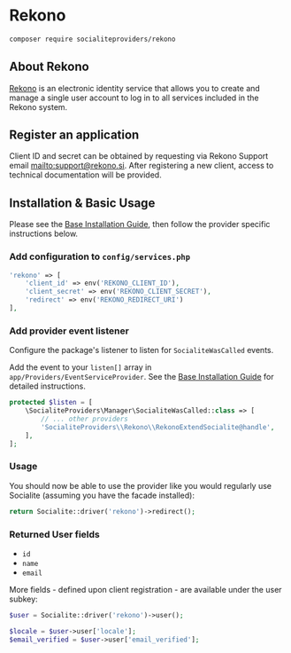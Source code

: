 # Rekono

```bash
composer require socialiteproviders/rekono
```

## About Rekono

[Rekono](https://rekono.si) is an electronic identity service that allows you to create and manage a single user account to log in to all services included in the Rekono system.

## Register an application

Client ID and secret can be obtained by requesting via Rekono Support email [mailto:support@rekono.si](support@rekono.si).
After registering a new client, access to technical documentation will be provided.

## Installation & Basic Usage

Please see the [Base Installation Guide](https://socialiteproviders.com/usage/), then follow the provider specific instructions below.

### Add configuration to `config/services.php`

```php
'rekono' => [    
    'client_id' => env('REKONO_CLIENT_ID'),  
    'client_secret' => env('REKONO_CLIENT_SECRET'),  
    'redirect' => env('REKONO_REDIRECT_URI') 
],
```

### Add provider event listener

Configure the package's listener to listen for `SocialiteWasCalled` events.

Add the event to your `listen[]` array in `app/Providers/EventServiceProvider`. See the [Base Installation Guide](https://socialiteproviders.com/usage/) for detailed instructions.

```php
protected $listen = [
    \SocialiteProviders\Manager\SocialiteWasCalled::class => [
        // ... other providers
        'SocialiteProviders\\Rekono\\RekonoExtendSocialite@handle',
    ],
];
```

### Usage

You should now be able to use the provider like you would regularly use Socialite (assuming you have the facade installed):

```php
return Socialite::driver('rekono')->redirect();
```

### Returned User fields

- ``id``
- ``name``
- ``email``

More fields - defined upon client registration - are available under the user subkey:

```php
$user = Socialite::driver('rekono')->user();

$locale = $user->user['locale'];
$email_verified = $user->user['email_verified'];
```
